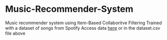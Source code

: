 # Music-Recommender-System
Music recommender system using Item-Based Collaboritve Filtering 
Trained with a dataset of songs from Spotify
Access data [here](https://www.kaggle.com/datasets/maharshipandya/-spotify-tracks-dataset?resource=download) or in the dataset.csv file above
